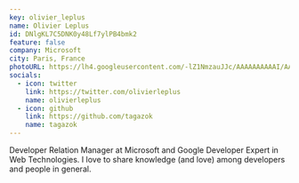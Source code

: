 ```yaml
---
key: olivier_leplus
name: Olivier Leplus
id: DNlgKL7C5DNK0y48Lf7ylPB4bmk2
feature: false
company: Microsoft
city: Paris, France
photoURL: https://lh4.googleusercontent.com/-lZ1NmzauJJc/AAAAAAAAAAI/AAAAAAAAgeg/Jaiqf1L_EPM/photo.jpg
socials:
  - icon: twitter
    link: https://twitter.com/olivierleplus
    name: olivierleplus
  - icon: github
    link: https://github.com/tagazok
    name: tagazok
---
```

Developer Relation Manager at Microsoft and Google Developer Expert in Web Technologies. I love to share knowledge (and love) among developers and people in general.
